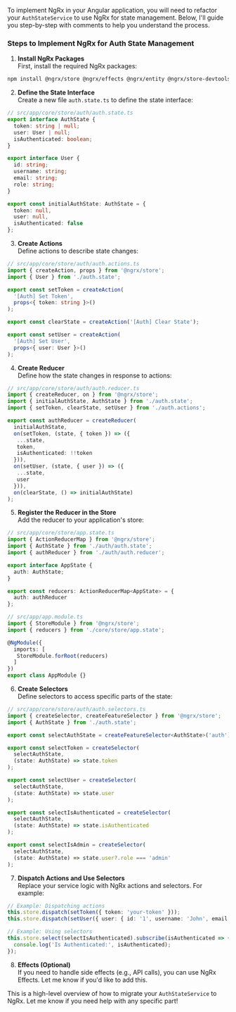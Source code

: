 To implement NgRx in your Angular application, you will need to refactor your `AuthStateService` to use NgRx for state management. Below, I'll guide you step-by-step with comments to help you understand the process.

### Steps to Implement NgRx for Auth State Management

1. **Install NgRx Packages**  
  First, install the required NgRx packages:
  ```bash
  npm install @ngrx/store @ngrx/effects @ngrx/entity @ngrx/store-devtools
  ```

2. **Define the State Interface**  
  Create a new file `auth.state.ts` to define the state interface:
  ```typescript
  // src/app/core/store/auth/auth.state.ts
  export interface AuthState {
    token: string | null;
    user: User | null;
    isAuthenticated: boolean;
  }

  export interface User {
    id: string;
    username: string;
    email: string;
    role: string;
  }

  export const initialAuthState: AuthState = {
    token: null,
    user: null,
    isAuthenticated: false
  };
  ```

3. **Create Actions**  
  Define actions to describe state changes:
  ```typescript
  // src/app/core/store/auth/auth.actions.ts
  import { createAction, props } from '@ngrx/store';
  import { User } from './auth.state';

  export const setToken = createAction(
    '[Auth] Set Token',
    props<{ token: string }>()
  );

  export const clearState = createAction('[Auth] Clear State');

  export const setUser = createAction(
    '[Auth] Set User',
    props<{ user: User }>()
  );
  ```

4. **Create Reducer**  
  Define how the state changes in response to actions:
  ```typescript
  // src/app/core/store/auth/auth.reducer.ts
  import { createReducer, on } from '@ngrx/store';
  import { initialAuthState, AuthState } from './auth.state';
  import { setToken, clearState, setUser } from './auth.actions';

  export const authReducer = createReducer(
    initialAuthState,
    on(setToken, (state, { token }) => ({
     ...state,
     token,
     isAuthenticated: !!token
    })),
    on(setUser, (state, { user }) => ({
     ...state,
     user
    })),
    on(clearState, () => initialAuthState)
  );
  ```

5. **Register the Reducer in the Store**  
  Add the reducer to your application's store:
  ```typescript
  // src/app/core/store/app.state.ts
  import { ActionReducerMap } from '@ngrx/store';
  import { AuthState } from './auth/auth.state';
  import { authReducer } from './auth/auth.reducer';

  export interface AppState {
    auth: AuthState;
  }

  export const reducers: ActionReducerMap<AppState> = {
    auth: authReducer
  };
  ```

  ```typescript
  // src/app/app.module.ts
  import { StoreModule } from '@ngrx/store';
  import { reducers } from './core/store/app.state';

  @NgModule({
    imports: [
     StoreModule.forRoot(reducers)
    ]
  })
  export class AppModule {}
  ```

6. **Create Selectors**  
  Define selectors to access specific parts of the state:
  ```typescript
  // src/app/core/store/auth/auth.selectors.ts
  import { createSelector, createFeatureSelector } from '@ngrx/store';
  import { AuthState } from './auth.state';

  export const selectAuthState = createFeatureSelector<AuthState>('auth');

  export const selectToken = createSelector(
    selectAuthState,
    (state: AuthState) => state.token
  );

  export const selectUser = createSelector(
    selectAuthState,
    (state: AuthState) => state.user
  );

  export const selectIsAuthenticated = createSelector(
    selectAuthState,
    (state: AuthState) => state.isAuthenticated
  );

  export const selectIsAdmin = createSelector(
    selectAuthState,
    (state: AuthState) => state.user?.role === 'admin'
  );
  ```

7. **Dispatch Actions and Use Selectors**  
  Replace your service logic with NgRx actions and selectors. For example:
  ```typescript
  // Example: Dispatching actions
  this.store.dispatch(setToken({ token: 'your-token' }));
  this.store.dispatch(setUser({ user: { id: '1', username: 'John', email: 'john@example.com', role: 'admin' } }));

  // Example: Using selectors
  this.store.select(selectIsAuthenticated).subscribe(isAuthenticated => {
    console.log('Is Authenticated:', isAuthenticated);
  });
  ```

8. **Effects (Optional)**  
  If you need to handle side effects (e.g., API calls), you can use NgRx Effects. Let me know if you'd like to add this.

This is a high-level overview of how to migrate your `AuthStateService` to NgRx. Let me know if you need help with any specific part!